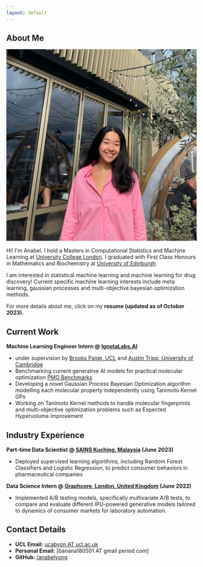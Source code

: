 ```yaml
---
layout: default
---
```


## About Me

<img class="profile-picture" src="sherlock1.png">

Hi! I'm Anabel. I hold a Masters in Computational Statistics and Machine Learning at [University College London](https://www.ucl.ac.uk/). I graduated with First Class Honours in Mathematics and Biochemistry at [University of Edinburgh](https://www.ed.ac.uk/). 

I am interested in statistical machine learning and machine learning for drug discovery! Current specific machine learning interests include meta learning, gaussian processes and multi-objective bayesian optimization methods. 

For more details about me, click on my **resume (updated as of October 2023).**

## Current Work
**Machine Learning Engineer Intern @ [IgnotaLabs.AI](https://ignotalabs.ai/)**
- under supervision by [Brooks Paige, UCL](https://tbrx.github.io/) and [Austin Tripp, University of Cambridge](https://www.austintripp.ca/)
- Benchmarking current generative AI models for practical molecular optimization [PMO Benchmarks](https://github.com/wenhao-gao/mol_opt)
- Developing a novel Gaussian Process Bayesian Optimization algorithm modelling each molecular property independently using Tanimoto Kernel GPs 
- Working on Tanimoto Kernel methods to handle molecular fingerprints and multi-objective optimization problems such as Expected Hypervolume Improvement

## Industry Experience
**Part-time Data Scientist @ [SAINS Kuching, Malaysia](https://www.sains.com.my/) (June 2023)**
- Deployed supervised learning algorithms, including Random Forest Classifiers and Logistic Regression, to predict consumer behaviors in pharmaceutical companies

**Data Science Intern @ [Graphcore, London, United Kingdom](https://www.graphcore.ai/) (June 2022)**
- Implemented A/B testing models, specifically multivariate A/B tests, to compare and evaluate different IPU-powered generative models tailored to dynamics of consumer markets for laboratory automation.

## Contact Details 
- **UCL Email:** [ucabyon AT ucl.ac.uk](mailto:ucabyon@ucl.ac.uk)
- **Personal Email:** [banana180501 AT gmail period com]
- **GitHub:** [/anabelyong](https://github.com/anabelyong)
  
